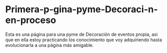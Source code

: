 # Primera-p-gina-pyme-Decoraci-n-en-proceso
Esta es una página para una pyme de Decoración de eventos propia, asi que en ella estoy practicando los conocimiento que voy adquiriendo hasta evolucionarla a una página más amigable.
